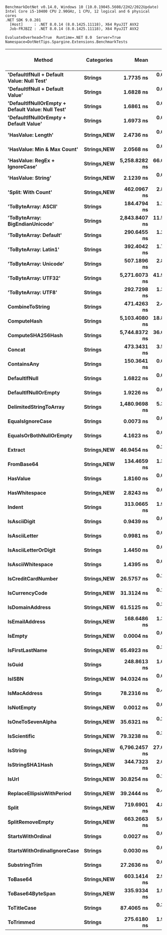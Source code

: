 ```

BenchmarkDotNet v0.14.0, Windows 10 (10.0.19045.5608/22H2/2022Update)
Intel Core i5-10400 CPU 2.90GHz, 1 CPU, 12 logical and 6 physical cores
.NET SDK 9.0.201
  [Host]     : .NET 8.0.14 (8.0.1425.11118), X64 RyuJIT AVX2
  Job-FRJBZZ : .NET 8.0.14 (8.0.1425.11118), X64 RyuJIT AVX2

EvaluateOverhead=True  Runtime=.NET 8.0  Server=True  
Namespace=DotNetTips.Spargine.Extensions.BenchmarkTests  

```
| Method                                            | Categories      | Mean          | Error      | StdDev     | StdErr     | Median        | Min           | Q1            | Q3            | Max           | P95           | Op/s                | CI99.9% Margin | Iterations | Kurtosis | MValue | Skewness | Rank | LogicalGroup | Baseline | Code Size | Completed Work Items | Lock Contentions | Gen0   | Exceptions | Allocated |
|-------------------------------------------------- |---------------- |--------------:|-----------:|-----------:|-----------:|--------------:|--------------:|--------------:|--------------:|--------------:|--------------:|--------------------:|---------------:|-----------:|---------:|-------:|---------:|-----:|------------- |--------- |----------:|---------------------:|-----------------:|-------:|-----------:|----------:|
| **&#39;DefaultIfNull + Default Value: Null Test&#39;**        | **Strings**         |     **1.7735 ns** |  **0.0111 ns** |  **0.0104 ns** |  **0.0027 ns** |     **1.7769 ns** |     **1.7567 ns** |     **1.7645 ns** |     **1.7816 ns** |     **1.7885 ns** |     **1.7846 ns** |       **563,841,408.7** |      **7.4987 ns** |      **15.00** |    **1.615** |  **2.000** |  **-0.4329** |    **6** | *****            | **No**       |      **79 B** |                    **-** |                **-** |      **-** |          **-** |         **-** |
| **&#39;DefaultIfNull + Default Value&#39;**                   | **Strings**         |     **1.6828 ns** |  **0.0110 ns** |  **0.0103 ns** |  **0.0027 ns** |     **1.6836 ns** |     **1.6635 ns** |     **1.6782 ns** |     **1.6882 ns** |     **1.6989 ns** |     **1.6984 ns** |       **594,241,524.2** |      **7.4987 ns** |      **15.00** |    **2.071** |  **2.000** |  **-0.1543** |    **6** | *****            | **No**       |      **50 B** |                    **-** |                **-** |      **-** |          **-** |         **-** |
| **&#39;DefaultIfNullOrEmpty + Default Value: Null Test&#39;** | **Strings**         |     **1.6861 ns** |  **0.0173 ns** |  **0.0162 ns** |  **0.0042 ns** |     **1.6803 ns** |     **1.6628 ns** |     **1.6769 ns** |     **1.6966 ns** |     **1.7218 ns** |     **1.7123 ns** |       **593,079,761.7** |      **7.4979 ns** |      **15.00** |    **2.411** |  **2.000** |   **0.5640** |    **6** | *****            | **No**       |      **83 B** |                    **-** |                **-** |      **-** |          **-** |         **-** |
| **&#39;DefaultIfNullOrEmpty + Default Value&#39;**            | **Strings**         |     **1.6973 ns** |  **0.0234 ns** |  **0.0195 ns** |  **0.0054 ns** |     **1.6930 ns** |     **1.6755 ns** |     **1.6838 ns** |     **1.7081 ns** |     **1.7495 ns** |     **1.7271 ns** |       **589,169,225.3** |      **6.4973 ns** |      **13.00** |    **4.196** |  **2.000** |   **1.3126** |    **6** | *****            | **No**       |      **50 B** |                    **-** |                **-** |      **-** |          **-** |         **-** |
| **&#39;HasValue: Length&#39;**                                | **Strings,**NEW**** |     **2.4736 ns** |  **0.0240 ns** |  **0.0224 ns** |  **0.0058 ns** |     **2.4760 ns** |     **2.4440 ns** |     **2.4529 ns** |     **2.4865 ns** |     **2.5113 ns** |     **2.5097 ns** |       **404,267,188.4** |      **7.4971 ns** |      **15.00** |    **1.633** |  **2.000** |   **0.2036** |    **9** | *****            | **No**       |     **347 B** |                    **-** |                **-** |      **-** |          **-** |         **-** |
| **&#39;HasValue: Min &amp; Max Count&#39;**                       | **Strings,**NEW**** |     **2.0568 ns** |  **0.0149 ns** |  **0.0116 ns** |  **0.0034 ns** |     **2.0586 ns** |     **2.0380 ns** |     **2.0499 ns** |     **2.0624 ns** |     **2.0786 ns** |     **2.0722 ns** |       **486,203,418.7** |      **5.9983 ns** |      **12.00** |    **2.103** |  **2.000** |  **-0.0327** |    **8** | *****            | **No**       |     **373 B** |                    **-** |                **-** |      **-** |          **-** |         **-** |
| **&#39;HasValue: RegEx + IgnoreCase&#39;**                    | **Strings,**NEW**** | **5,258.8282 ns** | **66.0485 ns** | **61.7818 ns** | **15.9520 ns** | **5,253.8338 ns** | **5,164.2189 ns** | **5,212.1735 ns** | **5,307.3830 ns** | **5,368.9796 ns** | **5,345.6136 ns** |           **190,156.4** |     **-0.4760 ns** |      **15.00** |    **1.745** |  **2.000** |   **0.1056** |   **39** | *****            | **No**       |   **1,119 B** |                    **-** |                **-** | **0.0610** |          **-** |    **6608 B** |
| **&#39;HasValue: String&#39;**                                | **Strings,**NEW**** |     **2.1239 ns** |  **0.0205 ns** |  **0.0181 ns** |  **0.0048 ns** |     **2.1205 ns** |     **2.0961 ns** |     **2.1155 ns** |     **2.1299 ns** |     **2.1599 ns** |     **2.1552 ns** |       **470,827,666.4** |      **6.9976 ns** |      **14.00** |    **2.255** |  **2.000** |   **0.4487** |    **8** | *****            | **No**       |     **204 B** |                    **-** |                **-** |      **-** |          **-** |         **-** |
| **&#39;Split: With Count&#39;**                               | **Strings,**NEW**** |   **462.0967 ns** |  **2.8657 ns** |  **2.5404 ns** |  **0.6789 ns** |   **462.0493 ns** |   **455.4188 ns** |   **461.5208 ns** |   **462.8388 ns** |   **466.2535 ns** |   **465.7673 ns** |         **2,164,049.0** |      **6.6605 ns** |      **14.00** |    **4.209** |  **2.000** |  **-0.7989** |   **32** | *****            | **No**       |     **666 B** |                    **-** |                **-** | **0.0229** |          **-** |    **2104 B** |
| **&#39;ToByteArray: ASCII&#39;**                              | **Strings**         |   **184.4794 ns** |  **1.1263 ns** |  **0.9405 ns** |  **0.2609 ns** |   **184.8048 ns** |   **182.9143 ns** |   **183.6342 ns** |   **185.3542 ns** |   **185.6353 ns** |   **185.5812 ns** |         **5,420,660.4** |      **6.3696 ns** |      **13.00** |    **1.444** |  **2.000** |  **-0.2608** |   **25** | *****            | **No**       |     **407 B** |                    **-** |                **-** | **0.0107** |          **-** |    **1000 B** |
| **&#39;ToByteArray: BigEndianUnicode&#39;**                   | **Strings**         | **2,843.8407 ns** | **11.5360 ns** | **10.2263 ns** |  **2.7331 ns** | **2,844.5583 ns** | **2,829.3856 ns** | **2,837.0870 ns** | **2,848.5814 ns** | **2,864.0966 ns** | **2,860.2719 ns** |           **351,637.1** |      **5.6334 ns** |      **14.00** |    **2.129** |  **2.000** |   **0.2262** |   **38** | *****            | **No**       |     **407 B** |                    **-** |                **-** | **0.0191** |          **-** |    **1968 B** |
| **&#39;ToByteArray: Default&#39;**                            | **Strings**         |   **290.6455 ns** |  **1.2090 ns** |  **1.0096 ns** |  **0.2800 ns** |   **290.7650 ns** |   **288.5950 ns** |   **289.8382 ns** |   **291.1935 ns** |   **292.6977 ns** |   **291.9511 ns** |         **3,440,617.3** |      **6.3600 ns** |      **13.00** |    **2.788** |  **2.000** |  **-0.0424** |   **28** | *****            | **No**       |     **469 B** |                    **-** |                **-** | **0.0105** |          **-** |    **1000 B** |
| **&#39;ToByteArray: Latin1&#39;**                             | **Strings**         |   **392.4042 ns** |  **1.7239 ns** |  **1.6126 ns** |  **0.4164 ns** |   **392.9884 ns** |   **388.0120 ns** |   **392.0546 ns** |   **393.4531 ns** |   **394.0859 ns** |   **393.7935 ns** |         **2,548,393.0** |      **7.2918 ns** |      **15.00** |    **4.068** |  **2.000** |  **-1.3648** |   **31** | *****            | **No**       |     **407 B** |                    **-** |                **-** | **0.0124** |          **-** |    **1144 B** |
| **&#39;ToByteArray: Unicode&#39;**                            | **Strings**         |   **507.1896 ns** |  **2.8047 ns** |  **2.6235 ns** |  **0.6774 ns** |   **507.1371 ns** |   **503.1328 ns** |   **505.3218 ns** |   **508.7600 ns** |   **513.4272 ns** |   **510.6767 ns** |         **1,971,649.1** |      **7.1613 ns** |      **15.00** |    **2.824** |  **2.000** |   **0.5470** |   **33** | *****            | **No**       |     **407 B** |                    **-** |                **-** | **0.0210** |          **-** |    **1968 B** |
| **&#39;ToByteArray: UTF32&#39;**                              | **Strings**         | **5,271.6073 ns** | **41.9416 ns** | **39.2322 ns** | **10.1297 ns** | **5,275.6859 ns** | **5,187.4863 ns** | **5,238.5971 ns** | **5,305.7911 ns** | **5,322.5288 ns** | **5,318.6895 ns** |           **189,695.5** |      **2.4351 ns** |      **15.00** |    **2.068** |  **2.000** |  **-0.4023** |   **39** | *****            | **No**       |     **407 B** |                    **-** |                **-** | **0.0381** |          **-** |    **4128 B** |
| **&#39;ToByteArray: UTF8&#39;**                               | **Strings**         |   **292.7298 ns** |  **1.3244 ns** |  **1.2389 ns** |  **0.3199 ns** |   **292.9553 ns** |   **289.7102 ns** |   **292.0578 ns** |   **293.5078 ns** |   **294.2823 ns** |   **294.2328 ns** |         **3,416,119.1** |      **7.3401 ns** |      **15.00** |    **2.960** |  **2.000** |  **-0.8514** |   **28** | *****            | **No**       |     **469 B** |                    **-** |                **-** | **0.0105** |          **-** |    **1000 B** |
| **CombineToString**                                   | **Strings**         |   **471.4263 ns** |  **2.4898 ns** |  **2.3289 ns** |  **0.6013 ns** |   **471.0851 ns** |   **467.9877 ns** |   **469.8194 ns** |   **473.2319 ns** |   **475.2142 ns** |   **474.8729 ns** |         **2,121,222.5** |      **7.1993 ns** |      **15.00** |    **1.663** |  **2.000** |   **0.2477** |   **32** | *****            | **No**       |   **2,995 B** |                    **-** |                **-** | **0.0257** |          **-** |    **2416 B** |
| **ComputeHash**                                       | **Strings**         | **5,103.4080 ns** | **18.8822 ns** | **16.7386 ns** |  **4.4736 ns** | **5,105.2917 ns** | **5,067.1135 ns** | **5,098.0656 ns** | **5,112.5916 ns** | **5,127.5772 ns** | **5,122.7188 ns** |           **195,947.5** |      **4.7632 ns** |      **14.00** |    **2.443** |  **2.000** |  **-0.6653** |   **39** | *****            | **No**       |   **1,327 B** |                    **-** |                **-** | **0.0229** |          **-** |    **2296 B** |
| **ComputeSHA256Hash**                                 | **Strings**         | **5,744.8372 ns** | **36.6253 ns** | **34.2593 ns** |  **8.8457 ns** | **5,737.3440 ns** | **5,696.2818 ns** | **5,719.0201 ns** | **5,767.1204 ns** | **5,806.6624 ns** | **5,805.8543 ns** |           **174,069.3** |      **3.0771 ns** |      **15.00** |    **1.948** |  **2.000** |   **0.4711** |   **40** | *****            | **No**       |     **756 B** |                    **-** |                **-** | **0.0153** |          **-** |    **2008 B** |
| **Concat**                                            | **Strings**         |   **473.3431 ns** |  **3.5202 ns** |  **3.2928 ns** |  **0.8502 ns** |   **473.5602 ns** |   **464.3378 ns** |   **471.8605 ns** |   **474.9053 ns** |   **478.0099 ns** |   **477.3671 ns** |         **2,112,632.5** |      **7.0749 ns** |      **15.00** |    **4.260** |  **2.000** |  **-1.0325** |   **32** | *****            | **No**       |   **3,692 B** |                    **-** |                **-** | **0.0257** |          **-** |    **2408 B** |
| **ContainsAny**                                       | **Strings**         |   **150.3641 ns** |  **0.6511 ns** |  **0.5772 ns** |  **0.1543 ns** |   **150.6673 ns** |   **149.1192 ns** |   **149.9821 ns** |   **150.7549 ns** |   **151.0157 ns** |   **150.9830 ns** |         **6,650,523.1** |      **6.9229 ns** |      **14.00** |    **2.168** |  **2.000** |  **-0.7390** |   **23** | *****            | **No**       |     **431 B** |                    **-** |                **-** | **0.0019** |          **-** |     **192 B** |
| **DefaultIfNull**                                     | **Strings**         |     **1.6822 ns** |  **0.0096 ns** |  **0.0089 ns** |  **0.0023 ns** |     **1.6820 ns** |     **1.6653 ns** |     **1.6768 ns** |     **1.6895 ns** |     **1.6957 ns** |     **1.6939 ns** |       **594,461,361.7** |      **7.4988 ns** |      **15.00** |    **1.961** |  **2.000** |  **-0.3249** |    **6** | *****            | **No**       |      **50 B** |                    **-** |                **-** |      **-** |          **-** |         **-** |
| **DefaultIfNullOrEmpty**                              | **Strings**         |     **1.9226 ns** |  **0.0312 ns** |  **0.0292 ns** |  **0.0075 ns** |     **1.9095 ns** |     **1.8897 ns** |     **1.9020 ns** |     **1.9444 ns** |     **1.9772 ns** |     **1.9721 ns** |       **520,125,754.6** |      **7.4962 ns** |      **15.00** |    **1.786** |  **2.000** |   **0.5633** |    **7** | *****            | **No**       |      **50 B** |                    **-** |                **-** |      **-** |          **-** |         **-** |
| **DelimitedStringToArray**                            | **Strings**         | **1,480.9698 ns** |  **5.3418 ns** |  **4.9968 ns** |  **1.2902 ns** | **1,480.4770 ns** | **1,469.8420 ns** | **1,479.0708 ns** | **1,484.5309 ns** | **1,488.4790 ns** | **1,487.5824 ns** |           **675,233.2** |      **6.8549 ns** |      **15.00** |    **2.538** |  **2.000** |  **-0.3097** |   **37** | *****            | **No**       |     **723 B** |                    **-** |                **-** | **0.0343** |          **-** |    **3224 B** |
| **EqualsIgnoreCase**                                  | **Strings**         |     **0.0073 ns** |  **0.0109 ns** |  **0.0085 ns** |  **0.0025 ns** |     **0.0045 ns** |     **0.0000 ns** |     **0.0015 ns** |     **0.0090 ns** |     **0.0278 ns** |     **0.0218 ns** |   **137,039,893,302.7** |      **5.9988 ns** |      **12.00** |    **3.131** |  **2.000** |   **1.1489** |    **2** | *****            | **No**       |      **39 B** |                    **-** |                **-** |      **-** |          **-** |         **-** |
| **EqualsOrBothNullOrEmpty**                           | **Strings**         |     **4.1623 ns** |  **0.0476 ns** |  **0.0445 ns** |  **0.0115 ns** |     **4.1529 ns** |     **4.0975 ns** |     **4.1293 ns** |     **4.1878 ns** |     **4.2397 ns** |     **4.2378 ns** |       **240,254,428.4** |      **7.4943 ns** |      **15.00** |    **1.842** |  **2.000** |   **0.4661** |   **11** | *****            | **No**       |     **444 B** |                    **-** |                **-** |      **-** |          **-** |         **-** |
| **Extract**                                           | **Strings,**NEW**** |    **46.9454 ns** |  **0.2581 ns** |  **0.2415 ns** |  **0.0623 ns** |    **46.8924 ns** |    **46.5197 ns** |    **46.7788 ns** |    **47.0809 ns** |    **47.3728 ns** |    **47.3507 ns** |        **21,301,350.8** |      **7.4688 ns** |      **15.00** |    **2.006** |  **2.000** |   **0.2832** |   **16** | *****            | **No**       |     **552 B** |                    **-** |                **-** | **0.0006** |          **-** |      **56 B** |
| **FromBase64**                                        | **Strings,**NEW**** |   **134.4659 ns** |  **1.3347 ns** |  **1.2485 ns** |  **0.3224 ns** |   **134.5090 ns** |   **131.6277 ns** |   **134.1105 ns** |   **135.1632 ns** |   **136.7210 ns** |   **135.8749 ns** |         **7,436,829.9** |      **7.3388 ns** |      **15.00** |    **3.252** |  **2.000** |  **-0.6812** |   **22** | *****            | **No**       |   **1,033 B** |                    **-** |                **-** | **0.0024** |          **-** |     **240 B** |
| **HasValue**                                          | **Strings**         |     **1.8160 ns** |  **0.0146 ns** |  **0.0129 ns** |  **0.0035 ns** |     **1.8142 ns** |     **1.7943 ns** |     **1.8061 ns** |     **1.8266 ns** |     **1.8342 ns** |     **1.8334 ns** |       **550,647,264.9** |      **6.9983 ns** |      **14.00** |    **1.547** |  **2.000** |  **-0.1502** |    **6** | *****            | **No**       |     **183 B** |                    **-** |                **-** |      **-** |          **-** |         **-** |
| **HasWhitespace**                                     | **Strings,**NEW**** |     **2.8243 ns** |  **0.0236 ns** |  **0.0210 ns** |  **0.0056 ns** |     **2.8209 ns** |     **2.7934 ns** |     **2.8076 ns** |     **2.8418 ns** |     **2.8552 ns** |     **2.8551 ns** |       **354,075,293.1** |      **6.9972 ns** |      **14.00** |    **1.408** |  **2.000** |   **0.1016** |   **10** | *****            | **No**       |     **385 B** |                    **-** |                **-** |      **-** |          **-** |         **-** |
| **Indent**                                            | **Strings**         |   **313.0665 ns** |  **1.9142 ns** |  **1.7906 ns** |  **0.4623 ns** |   **313.0917 ns** |   **310.2579 ns** |   **311.9524 ns** |   **314.3704 ns** |   **316.6017 ns** |   **315.8772 ns** |         **3,194,209.6** |      **7.2688 ns** |      **15.00** |    **2.020** |  **2.000** |   **0.2593** |   **29** | *****            | **No**       |   **1,047 B** |                    **-** |                **-** | **0.0215** |          **-** |    **1984 B** |
| **IsAsciiDigit**                                      | **Strings**         |     **0.9439 ns** |  **0.0105 ns** |  **0.0098 ns** |  **0.0025 ns** |     **0.9398 ns** |     **0.9322 ns** |     **0.9380 ns** |     **0.9503 ns** |     **0.9640 ns** |     **0.9605 ns** |     **1,059,447,671.3** |      **7.4987 ns** |      **15.00** |    **2.037** |  **2.000** |   **0.6482** |    **3** | *****            | **No**       |      **84 B** |                    **-** |                **-** |      **-** |          **-** |         **-** |
| **IsAsciiLetter**                                     | **Strings**         |     **0.9981 ns** |  **0.0248 ns** |  **0.0407 ns** |  **0.0069 ns** |     **0.9863 ns** |     **0.9672 ns** |     **0.9785 ns** |     **0.9945 ns** |     **1.1248 ns** |     **1.1214 ns** |     **1,001,895,539.9** |     **17.4966 ns** |      **35.00** |    **7.584** |  **2.000** |   **2.3900** |    **4** | *****            | **No**       |     **106 B** |                    **-** |                **-** |      **-** |          **-** |         **-** |
| **IsAsciiLetterOrDigit**                              | **Strings**         |     **1.4450 ns** |  **0.0144 ns** |  **0.0135 ns** |  **0.0035 ns** |     **1.4437 ns** |     **1.4220 ns** |     **1.4363 ns** |     **1.4530 ns** |     **1.4736 ns** |     **1.4655 ns** |       **692,048,338.9** |      **7.4983 ns** |      **15.00** |    **2.428** |  **2.000** |   **0.3337** |    **5** | *****            | **No**       |     **104 B** |                    **-** |                **-** |      **-** |          **-** |         **-** |
| **IsAsciiWhitespace**                                 | **Strings**         |     **1.4395 ns** |  **0.0067 ns** |  **0.0063 ns** |  **0.0016 ns** |     **1.4388 ns** |     **1.4307 ns** |     **1.4346 ns** |     **1.4433 ns** |     **1.4513 ns** |     **1.4497 ns** |       **694,697,338.6** |      **7.4992 ns** |      **15.00** |    **1.881** |  **2.000** |   **0.2947** |    **5** | *****            | **No**       |      **86 B** |                    **-** |                **-** |      **-** |          **-** |         **-** |
| **IsCreditCardNumber**                                | **Strings,**NEW**** |    **26.5757 ns** |  **0.1537 ns** |  **0.1438 ns** |  **0.0371 ns** |    **26.5577 ns** |    **26.3732 ns** |    **26.4632 ns** |    **26.6542 ns** |    **26.8344 ns** |    **26.8001 ns** |        **37,628,308.2** |      **7.4814 ns** |      **15.00** |    **1.748** |  **2.000** |   **0.1797** |   **12** | *****            | **No**       |     **146 B** |                    **-** |                **-** |      **-** |          **-** |         **-** |
| **IsCurrencyCode**                                    | **Strings,**NEW**** |    **31.3124 ns** |  **0.1777 ns** |  **0.1662 ns** |  **0.0429 ns** |    **31.3345 ns** |    **30.9871 ns** |    **31.2411 ns** |    **31.4556 ns** |    **31.4780 ns** |    **31.4727 ns** |        **31,936,203.7** |      **7.4785 ns** |      **15.00** |    **2.011** |  **2.000** |  **-0.7038** |   **13** | *****            | **No**       |     **146 B** |                    **-** |                **-** |      **-** |          **-** |         **-** |
| **IsDomainAddress**                                   | **Strings,**NEW**** |    **61.5125 ns** |  **0.3712 ns** |  **0.3473 ns** |  **0.0897 ns** |    **61.3966 ns** |    **61.0328 ns** |    **61.2857 ns** |    **61.7822 ns** |    **62.2512 ns** |    **62.0225 ns** |        **16,256,860.3** |      **7.4552 ns** |      **15.00** |    **2.089** |  **2.000** |   **0.4781** |   **17** | *****            | **No**       |     **146 B** |                    **-** |                **-** |      **-** |          **-** |         **-** |
| **IsEmailAddress**                                    | **Strings,**NEW**** |   **168.6486 ns** |  **1.3817 ns** |  **1.2924 ns** |  **0.3337 ns** |   **168.2271 ns** |   **166.9172 ns** |   **167.6907 ns** |   **169.6883 ns** |   **170.9502 ns** |   **170.7329 ns** |         **5,929,487.2** |      **7.3331 ns** |      **15.00** |    **1.689** |  **2.000** |   **0.4113** |   **24** | *****            | **No**       |     **146 B** |                    **-** |                **-** |      **-** |          **-** |         **-** |
| **IsEmpty**                                           | **Strings,**NEW**** |     **0.0004 ns** |  **0.0013 ns** |  **0.0011 ns** |  **0.0003 ns** |     **0.0000 ns** |     **0.0000 ns** |     **0.0000 ns** |     **0.0000 ns** |     **0.0039 ns** |     **0.0026 ns** | **2,225,503,440,026.1** |      **6.9999 ns** |      **14.00** |    **6.749** |  **2.000** |   **2.2121** |    **1** | *****            | **No**       |       **9 B** |                    **-** |                **-** |      **-** |          **-** |         **-** |
| **IsFirstLastName**                                   | **Strings,**NEW**** |    **65.4923 ns** |  **0.3160 ns** |  **0.2956 ns** |  **0.0763 ns** |    **65.4904 ns** |    **65.0428 ns** |    **65.2864 ns** |    **65.6600 ns** |    **66.0621 ns** |    **65.9386 ns** |        **15,268,980.7** |      **7.4618 ns** |      **15.00** |    **1.984** |  **2.000** |   **0.1636** |   **18** | *****            | **No**       |     **146 B** |                    **-** |                **-** |      **-** |          **-** |         **-** |
| **IsGuid**                                            | **Strings**         |   **248.8613 ns** |  **1.6230 ns** |  **1.4387 ns** |  **0.3845 ns** |   **248.7541 ns** |   **246.6707 ns** |   **248.0116 ns** |   **249.9820 ns** |   **251.2562 ns** |   **250.7195 ns** |         **4,018,302.6** |      **6.8077 ns** |      **14.00** |    **1.566** |  **2.000** |  **-0.0370** |   **26** | *****            | **No**       |     **418 B** |                    **-** |                **-** | **0.0010** |          **-** |      **96 B** |
| **IsISBN**                                            | **Strings,**NEW**** |    **94.0324 ns** |  **0.6528 ns** |  **0.6106 ns** |  **0.1577 ns** |    **94.0109 ns** |    **93.0129 ns** |    **93.5974 ns** |    **94.4357 ns** |    **95.0687 ns** |    **94.9229 ns** |        **10,634,634.3** |      **7.4212 ns** |      **15.00** |    **1.762** |  **2.000** |   **0.2422** |   **21** | *****            | **No**       |     **146 B** |                    **-** |                **-** |      **-** |          **-** |         **-** |
| **IsMacAddress**                                      | **Strings**         |    **78.2316 ns** |  **0.4236 ns** |  **0.3962 ns** |  **0.1023 ns** |    **78.0804 ns** |    **77.6436 ns** |    **77.9878 ns** |    **78.4672 ns** |    **79.1647 ns** |    **78.7929 ns** |        **12,782,561.8** |      **7.4489 ns** |      **15.00** |    **2.770** |  **2.000** |   **0.5689** |   **19** | *****            | **No**       |     **796 B** |                    **-** |                **-** |      **-** |          **-** |         **-** |
| **IsNotEmpty**                                        | **Strings,**NEW**** |     **0.0012 ns** |  **0.0022 ns** |  **0.0020 ns** |  **0.0005 ns** |     **0.0000 ns** |     **0.0000 ns** |     **0.0000 ns** |     **0.0014 ns** |     **0.0064 ns** |     **0.0048 ns** |   **867,721,581,346.2** |      **7.4997 ns** |      **15.00** |    **3.607** |  **2.400** |   **1.4180** |    **1** | *****            | **No**       |       **9 B** |                    **-** |                **-** |      **-** |          **-** |         **-** |
| **IsOneToSevenAlpha**                                 | **Strings,**NEW**** |    **35.6321 ns** |  **0.2119 ns** |  **0.1982 ns** |  **0.0512 ns** |    **35.6490 ns** |    **35.2303 ns** |    **35.5313 ns** |    **35.7697 ns** |    **35.9254 ns** |    **35.8883 ns** |        **28,064,600.0** |      **7.4744 ns** |      **15.00** |    **2.286** |  **2.000** |  **-0.4817** |   **14** | *****            | **No**       |     **146 B** |                    **-** |                **-** |      **-** |          **-** |         **-** |
| **IsScientific**                                      | **Strings,**NEW**** |    **79.3238 ns** |  **0.3515 ns** |  **0.3116 ns** |  **0.0833 ns** |    **79.3878 ns** |    **78.7898 ns** |    **79.1165 ns** |    **79.5643 ns** |    **79.7481 ns** |    **79.7221 ns** |        **12,606,564.8** |      **6.9584 ns** |      **14.00** |    **1.758** |  **2.000** |  **-0.3905** |   **19** | *****            | **No**       |     **716 B** |                    **-** |                **-** |      **-** |          **-** |         **-** |
| **IsString**                                          | **Strings,**NEW**** | **6,796.2457 ns** | **27.0739 ns** | **22.6079 ns** |  **6.2703 ns** | **6,795.1069 ns** | **6,762.3699 ns** | **6,775.9319 ns** | **6,812.2387 ns** | **6,840.3416 ns** | **6,827.7668 ns** |           **147,140.1** |      **3.3648 ns** |      **13.00** |    **1.957** |  **2.000** |   **0.1610** |   **41** | *****            | **No**       |     **143 B** |                    **-** |                **-** |      **-** |          **-** |         **-** |
| **IsStringSHA1Hash**                                  | **Strings,**NEW**** |   **344.7323 ns** |  **2.0367 ns** |  **1.9052 ns** |  **0.4919 ns** |   **344.8771 ns** |   **342.3973 ns** |   **343.1051 ns** |   **345.6960 ns** |   **348.6883 ns** |   **347.8816 ns** |         **2,900,801.5** |      **7.2540 ns** |      **15.00** |    **2.062** |  **2.000** |   **0.5363** |   **30** | *****            | **No**       |     **146 B** |                    **-** |                **-** |      **-** |          **-** |         **-** |
| **IsUrl**                                             | **Strings,**NEW**** |    **30.8254 ns** |  **0.1900 ns** |  **0.1777 ns** |  **0.0459 ns** |    **30.8307 ns** |    **30.5629 ns** |    **30.7037 ns** |    **30.9384 ns** |    **31.1725 ns** |    **31.0960 ns** |        **32,440,752.6** |      **7.4771 ns** |      **15.00** |    **1.897** |  **2.000** |   **0.2604** |   **13** | *****            | **No**       |     **146 B** |                    **-** |                **-** |      **-** |          **-** |         **-** |
| **ReplaceEllipsisWithPeriod**                         | **Strings,**NEW**** |    **39.2444 ns** |  **0.4451 ns** |  **0.3946 ns** |  **0.1055 ns** |    **39.1710 ns** |    **38.8275 ns** |    **38.9262 ns** |    **39.4326 ns** |    **40.0608 ns** |    **40.0271 ns** |        **25,481,325.0** |      **6.9473 ns** |      **14.00** |    **2.563** |  **2.000** |   **0.9221** |   **15** | *****            | **No**       |     **494 B** |                    **-** |                **-** | **0.0024** |          **-** |     **224 B** |
| **Split**                                             | **Strings,**NEW**** |   **719.6901 ns** |  **4.8248 ns** |  **4.5131 ns** |  **1.1653 ns** |   **719.6323 ns** |   **711.8114 ns** |   **716.9504 ns** |   **722.8423 ns** |   **727.3982 ns** |   **726.4359 ns** |         **1,389,487.0** |      **6.9174 ns** |      **15.00** |    **1.887** |  **2.000** |  **-0.0489** |   **36** | *****            | **No**       |     **466 B** |                    **-** |                **-** | **0.0267** |          **-** |    **2448 B** |
| **SplitRemoveEmpty**                                  | **Strings,**NEW**** |   **663.2663 ns** |  **5.0359 ns** |  **4.7106 ns** |  **1.2163 ns** |   **662.5637 ns** |   **656.2036 ns** |   **660.1332 ns** |   **666.8765 ns** |   **671.0954 ns** |   **669.6505 ns** |         **1,507,690.1** |      **6.8919 ns** |      **15.00** |    **1.649** |  **2.000** |   **0.0114** |   **35** | *****            | **No**       |     **523 B** |                    **-** |                **-** | **0.0277** |          **-** |    **2624 B** |
| **StartsWithOrdinal**                                 | **Strings**         |     **0.0027 ns** |  **0.0035 ns** |  **0.0031 ns** |  **0.0008 ns** |     **0.0027 ns** |     **0.0000 ns** |     **0.0000 ns** |     **0.0036 ns** |     **0.0107 ns** |     **0.0075 ns** |   **364,598,242,444.8** |      **6.9996 ns** |      **14.00** |    **3.536** |  **2.000** |   **1.0842** |    **1** | *****            | **No**       |      **10 B** |                    **-** |                **-** |      **-** |          **-** |         **-** |
| **StartsWithOrdinalIgnoreCase**                       | **Strings**         |     **0.0030 ns** |  **0.0061 ns** |  **0.0057 ns** |  **0.0015 ns** |     **0.0000 ns** |     **0.0000 ns** |     **0.0000 ns** |     **0.0030 ns** |     **0.0204 ns** |     **0.0138 ns** |   **332,910,168,293.4** |      **7.4993 ns** |      **15.00** |    **5.947** |  **2.364** |   **1.9655** |    **1** | *****            | **No**       |      **10 B** |                    **-** |                **-** |      **-** |          **-** |         **-** |
| **SubstringTrim**                                     | **Strings**         |    **27.2636 ns** |  **0.0660 ns** |  **0.0585 ns** |  **0.0156 ns** |    **27.2751 ns** |    **27.1461 ns** |    **27.2163 ns** |    **27.2878 ns** |    **27.3706 ns** |    **27.3485 ns** |        **36,678,928.1** |      **6.9922 ns** |      **14.00** |    **2.339** |  **2.000** |  **-0.1456** |   **12** | *****            | **No**       |     **582 B** |                    **-** |                **-** | **0.0011** |          **-** |     **104 B** |
| **ToBase64**                                          | **Strings,**NEW**** |   **603.1414 ns** |  **2.9039 ns** |  **2.7163 ns** |  **0.7013 ns** |   **602.7987 ns** |   **599.2619 ns** |   **601.5469 ns** |   **604.7589 ns** |   **609.3540 ns** |   **606.5728 ns** |         **1,657,985.9** |      **7.1493 ns** |      **15.00** |    **2.615** |  **2.000** |   **0.3687** |   **34** | *****            | **No**       |     **473 B** |                    **-** |                **-** | **0.0391** |          **-** |    **3640 B** |
| **ToBase64ByteSpan**                                  | **Strings,**NEW**** |   **335.9334 ns** |  **1.9203 ns** |  **1.7023 ns** |  **0.4550 ns** |   **335.9438 ns** |   **332.0962 ns** |   **335.1955 ns** |   **336.5220 ns** |   **338.9058 ns** |   **338.3225 ns** |         **2,976,780.7** |      **6.7725 ns** |      **14.00** |    **2.905** |  **2.000** |  **-0.3473** |   **30** | *****            | **No**       |   **1,638 B** |                    **-** |                **-** | **0.0081** |          **-** |     **752 B** |
| **ToTitleCase**                                       | **Strings**         |    **87.4065 ns** |  **0.3009 ns** |  **0.2815 ns** |  **0.0727 ns** |    **87.3458 ns** |    **86.8810 ns** |    **87.2107 ns** |    **87.6954 ns** |    **87.7742 ns** |    **87.7648 ns** |        **11,440,794.0** |      **7.4637 ns** |      **15.00** |    **1.684** |  **2.000** |  **-0.0916** |   **20** | *****            | **No**       |   **2,457 B** |                    **-** |                **-** | **0.0019** |          **-** |     **176 B** |
| **ToTrimmed**                                         | **Strings**         |   **275.6180 ns** |  **1.9563 ns** |  **1.8299 ns** |  **0.4725 ns** |   **276.0002 ns** |   **271.9352 ns** |   **275.1662 ns** |   **276.6494 ns** |   **278.5385 ns** |   **277.7402 ns** |         **3,628,209.6** |      **7.2638 ns** |      **15.00** |    **2.421** |  **2.000** |  **-0.6572** |   **27** | *****            | **No**       |     **615 B** |                    **-** |                **-** | **0.0215** |          **-** |    **1992 B** |
